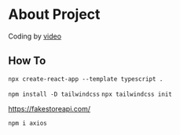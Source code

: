 # About Project

Coding by [video](https://youtu.be/OJ16BaPC6VI)

## How To

`npx create-react-app --template typescript .`

`npm install -D tailwindcss`
`npx tailwindcss init`

https://fakestoreapi.com/

`npm i axios`
